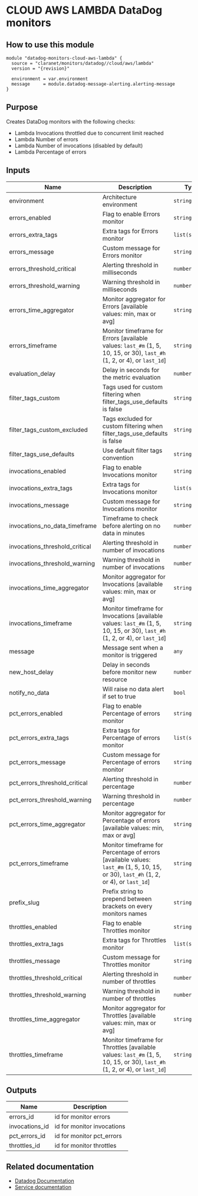 # CLOUD AWS LAMBDA DataDog monitors

## How to use this module

```
module "datadog-monitors-cloud-aws-lambda" {
  source = "claranet/monitors/datadog//cloud/aws/lambda"
  version = "{revision}"

  environment = var.environment
  message     = module.datadog-message-alerting.alerting-message
}

```

## Purpose

Creates DataDog monitors with the following checks:

- Lambda Invocations throttled due to concurrent limit reached
- Lambda Number of errors
- Lambda Number of invocations (disabled by default)
- Lambda Percentage of errors

## Inputs

| Name | Description | Type | Default | Required |
|------|-------------|------|---------|:-----:|
| environment | Architecture environment | `string` | n/a | yes |
| errors\_enabled | Flag to enable Errors monitor | `string` | `"false"` | no |
| errors\_extra\_tags | Extra tags for Errors monitor | `list(string)` | `[]` | no |
| errors\_message | Custom message for Errors monitor | `string` | `""` | no |
| errors\_threshold\_critical | Alerting threshold in milliseconds | `number` | `3` | no |
| errors\_threshold\_warning | Warning threshold in milliseconds | `number` | `1` | no |
| errors\_time\_aggregator | Monitor aggregator for Errors [available values: min, max or avg] | `string` | `"sum"` | no |
| errors\_timeframe | Monitor timeframe for Errors [available values: `last_#m` (1, 5, 10, 15, or 30), `last_#h` (1, 2, or 4), or `last_1d`] | `string` | `"last_1h"` | no |
| evaluation\_delay | Delay in seconds for the metric evaluation | `number` | `900` | no |
| filter\_tags\_custom | Tags used for custom filtering when filter\_tags\_use\_defaults is false | `string` | `"*"` | no |
| filter\_tags\_custom\_excluded | Tags excluded for custom filtering when filter\_tags\_use\_defaults is false | `string` | `""` | no |
| filter\_tags\_use\_defaults | Use default filter tags convention | `string` | `"true"` | no |
| invocations\_enabled | Flag to enable Invocations monitor | `string` | `"false"` | no |
| invocations\_extra\_tags | Extra tags for Invocations monitor | `list(string)` | `[]` | no |
| invocations\_message | Custom message for Invocations monitor | `string` | `""` | no |
| invocations\_no\_data\_timeframe | Timeframe to check before alerting on no data in minutes | `number` | `120` | no |
| invocations\_threshold\_critical | Alerting threshold in number of invocations | `number` | `1` | no |
| invocations\_threshold\_warning | Warning threshold in number of invocations | `number` | `2` | no |
| invocations\_time\_aggregator | Monitor aggregator for Invocations [available values: min, max or avg] | `string` | `"sum"` | no |
| invocations\_timeframe | Monitor timeframe for Invocations [available values: `last_#m` (1, 5, 10, 15, or 30), `last_#h` (1, 2, or 4), or `last_1d`] | `string` | `"last_30m"` | no |
| message | Message sent when a monitor is triggered | `any` | n/a | yes |
| new\_host\_delay | Delay in seconds before monitor new resource | `number` | `300` | no |
| notify\_no\_data | Will raise no data alert if set to true | `bool` | `true` | no |
| pct\_errors\_enabled | Flag to enable Percentage of errors monitor | `string` | `"true"` | no |
| pct\_errors\_extra\_tags | Extra tags for Percentage of errors monitor | `list(string)` | `[]` | no |
| pct\_errors\_message | Custom message for Percentage of errors monitor | `string` | `""` | no |
| pct\_errors\_threshold\_critical | Alerting threshold in percentage | `number` | `30` | no |
| pct\_errors\_threshold\_warning | Warning threshold in percentage | `number` | `20` | no |
| pct\_errors\_time\_aggregator | Monitor aggregator for Percentage of errors [available values: min, max or avg] | `string` | `"sum"` | no |
| pct\_errors\_timeframe | Monitor timeframe for Percentage of errors [available values: `last_#m` (1, 5, 10, 15, or 30), `last_#h` (1, 2, or 4), or `last_1d`] | `string` | `"last_1h"` | no |
| prefix\_slug | Prefix string to prepend between brackets on every monitors names | `string` | `""` | no |
| throttles\_enabled | Flag to enable Throttles monitor | `string` | `"true"` | no |
| throttles\_extra\_tags | Extra tags for Throttles monitor | `list(string)` | `[]` | no |
| throttles\_message | Custom message for Throttles monitor | `string` | `""` | no |
| throttles\_threshold\_critical | Alerting threshold in number of throttles | `number` | `3` | no |
| throttles\_threshold\_warning | Warning threshold in number of throttles | `number` | `1` | no |
| throttles\_time\_aggregator | Monitor aggregator for Throttles [available values: min, max or avg] | `string` | `"sum"` | no |
| throttles\_timeframe | Monitor timeframe for Throttles [available values: `last_#m` (1, 5, 10, 15, or 30), `last_#h` (1, 2, or 4), or `last_1d`] | `string` | `"last_1h"` | no |

## Outputs

| Name | Description |
|------|-------------|
| errors\_id | id for monitor errors |
| invocations\_id | id for monitor invocations |
| pct\_errors\_id | id for monitor pct\_errors |
| throttles\_id | id for monitor throttles |

## Related documentation
* [Datadog Documentation](https://docs.datadoghq.com/integrations/amazon_lambda/)
* [Service documentation](https://docs.aws.amazon.com/lambda/index.html)
